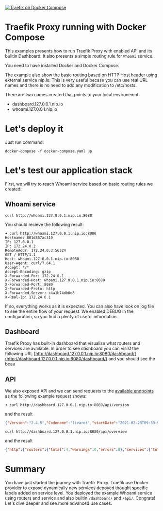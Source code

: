 [![Traefik on Docker Compose](https://github.com/jakubhajek/traefik-proxy/actions/workflows/compose.yaml/badge.svg)](https://github.com/jakubhajek/traefik-proxy/actions/workflows/compose.yaml)
# Traefik Proxy running with Docker Compose

This examples presents how to run Traefik Proxy with enabled API and its builtin Dashboard. It also presents a simple routing rule for `Whoami` service. 

You need to have installed Docker and Docker Compose. 

The example also show the basic routing based on HTTP Host header using external service nip.io. This is very useful becase you can use real URL names and there is no need to add any modification to /etc/hosts. 

There are two names created that points to your local environemnt:

- dashboard.127.0.0.1.nip.io 
- whoami.127.0.0.1.nip.io


# Let's deploy it

Just run command:
```shell
docker-compose -f docker-compose.yaml up
```

# Let's test our application stack

First, we will try to reach Whoami service based on basic routing rules we created:

## Whoami service

```shell
curl http://whoami.127.0.0.1.nip.io:8080
```

You should recieve the following result:

```shell
➜ curl http://whoami.127.0.0.1.nip.io:8080
Hostname: 801d867ac310
IP: 127.0.0.1
IP: 172.24.0.2
RemoteAddr: 172.24.0.3:56324
GET / HTTP/1.1
Host: whoami.127.0.0.1.nip.io:8080
User-Agent: curl/7.64.1
Accept: */*
Accept-Encoding: gzip
X-Forwarded-For: 172.24.0.1
X-Forwarded-Host: whoami.127.0.0.1.nip.io:8080
X-Forwarded-Port: 8080
X-Forwarded-Proto: http
X-Forwarded-Server: c4a1b74db6e8
X-Real-Ip: 172.24.0.1
```

If so, everything works as it is expected. You can also have look on log file to see the entire flow of your request. We enabled DEBUG in the configuration, so you find a plenty of useful information. 

##  Dashboard

Traefik Proxy has built-in dashboard that visualize what routers and services are available. In order to see dashboard you can visist the following URL 
[http://dashboard.127.0.0.1.nip.io:8080/dashboard/](http://dashboard.127.0.0.1.nip.io:8080/dashboard/) and you should see the beau

## API

We also exposed API and we can send requests to the [available endpoints](https://doc.traefik.io/traefik/operations/api/#endpoints) as the following example request shows:

```shell
➜ curl http://dashboard.127.0.0.1.nip.io:8080/api/version
```
and the result
```json
{"Version":"2.4.5","Codename":"livarot","startDate":"2021-02-23T09:33:56.4443914Z"}%
```

```shell
curl http://dashboard.127.0.0.1.nip.io:8080/api/overview
```
and the result
```json
{"http":{"routers":{"total":4,"warnings":0,"errors":0},"services":{"total":5,"warnings":0,"errors":0},"middlewares":{"total":2,"warnings":0,"errors":0}},"tcp":{"routers":{"total":0,"warnings":0,"errors":0},"services":{"total":0,"warnings":0,"errors":0}},"udp":{"routers":{"total":0,"warnings":0,"errors":0},"services":{"total":0,"warnings":0,"errors":0}},"features":{"tracing":"","metrics":"","accessLog":false},"providers":["Docker"]}
```

# Summary

You have just started the journey with Traefik Proxy. Traefik use Docker provider to expose dynamically new services depoyed thought specific labels added on service level. 
You deployed the example Whoami service using routers and service and also builtin `/dashboard/` and `/api/`. Congrats! Let's dive deeper and see more advanced use cases.

